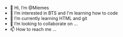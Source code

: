 - 👋 Hi, I’m @Miemes
- 👀 I’m interested in BTS and I'm learning how to code
- 🌱 I’m currently learning HTML and git
- 💞️ I’m looking to collaborate on ...
- 📫 How to reach me ...

<!---
Miemes/Miemes is a ✨ special ✨ repository because its `README.md` (this file) appears on your GitHub profile.
You can click the Preview link to take a look at your changes.
--->
